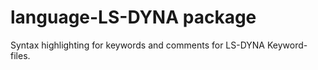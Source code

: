 # language-LS-DYNA package

Syntax highlighting for keywords and comments for LS-DYNA Keyword-files.
